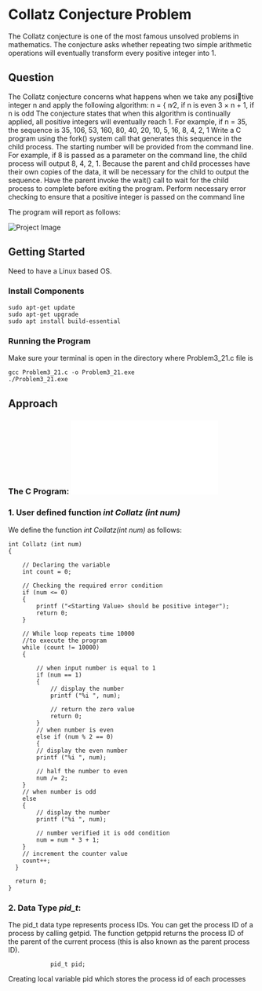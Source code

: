 # Collatz Conjecture Problem
The Collatz conjecture is one of the most famous unsolved problems in mathematics. The conjecture asks whether repeating two simple arithmetic operations will eventually transform every positive integer into 1.

## Question 
The Collatz conjecture concerns what happens when we take any positive integer n and apply the following algorithm:
n =
{ n∕2, if n is even
3 × n + 1, if n is odd
The conjecture states that when this algorithm is continually applied,
all positive integers will eventually reach 1. For example, if n = 35, the
sequence is
35, 106, 53, 160, 80, 40, 20, 10, 5, 16, 8, 4, 2, 1
Write a C program using the fork() system call that generates this
sequence in the child process. The starting number will be provided
from the command line. For example, if 8 is passed as a parameter on
the command line, the child process will output 8, 4, 2, 1. Because the
parent and child processes have their own copies of the data, it will be
necessary for the child to output the sequence. Have the parent invoke
the wait() call to wait for the child process to complete before exiting
the program. Perform necessary error checking to ensure that a positive
integer is passed on the command line

The program will report as follows:

![Project Image](final_program_run.png)
## Getting Started
Need to have a Linux based OS.
### Install Components
```
sudo apt-get update
sudo apt-get upgrade  
sudo apt install build-essential
```
### Running the Program
Make sure your terminal is open in the directory where Problem3_21.c file is  
```
gcc Problem3_21.c -o Problem3_21.exe
./Problem3_21.exe
```
## Approach
### The C Program: ![process.c](Problem3_21.c)

###  **1. User defined function *int Collatz (int num)***
We define the function *int Collatz(int num)* as follows:
```
int Collatz (int num) 
{
  
    // Declaring the variable
    int count = 0;
  
    // Checking the required error condition
    if (num <= 0)
    { 
        printf ("<Starting Value> should be positive integer");
        return 0;
    }

    // While loop repeats time 10000  
    //to execute the program 
    while (count != 10000)
    {

        // when input number is equal to 1
        if (num == 1)
	    {
            // display the number
	        printf ("%i ", num);

            // return the zero value
	        return 0;
        }
        // when number is even
	    else if (num % 2 == 0)
        {   
        // display the even number
        printf ("%i ", num);

        // half the number to even
	    num /= 2;
	}
    // when number is odd
	else 
	{
        // display the number
	    printf ("%i ", num);
      
        // number verified it is odd condition  
	    num = num * 3 + 1;
	}
    // increment the counter value
	count++;
  }

  return 0;
}
```
###  **2. Data Type *pid_t***:
The pid_t data type represents process IDs. You can get the process ID of a process by calling getpid. The function getppid returns the process ID of the parent of the current process (this is also known as the parent process ID).

```
            pid_t pid;
```
Creating local variable pid which stores the process id of each processes








 
